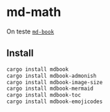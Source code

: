 # md-math

On teste [`md-book`](https://rust-lang.github.io/mdBook/)



## Install

```bash
cargo install mdbook
cargo install mdbook-admonish
cargo install mdbook-image-size
cargo install mdbook-mermaid
cargo install mdbook-toc
cargo install mdbook-emojicodes
```
